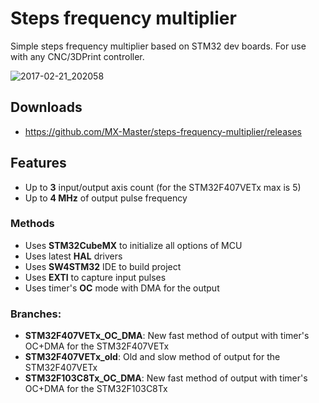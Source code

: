 # Steps frequency multiplier
Simple steps frequency multiplier based on STM32 dev boards. 
For use with any CNC/3DPrint controller.

![2017-02-21_202058](https://cloud.githubusercontent.com/assets/16130975/23169236/29a15cdc-f875-11e6-8569-83c2fc136169.png)

## Downloads
* https://github.com/MX-Master/steps-frequency-multiplier/releases

## Features
* Up to **3** input/output axis count (for the STM32F407VETx max is 5)
* Up to **4 MHz** of output pulse frequency

### Methods
* Uses **STM32CubeMX** to initialize all options of MCU
* Uses latest **HAL** drivers
* Uses **SW4STM32** IDE to build project
* Uses **EXTI** to capture input pulses
* Uses timer's **OC** mode with DMA for the output

### Branches:
* **STM32F407VETx_OC_DMA**: New fast method of output with timer's OC+DMA for the STM32F407VETx
* **STM32F407VETx_old**: Old and slow method of output for the STM32F407VETx
* **STM32F103C8Tx_OC_DMA**: New fast method of output with timer's OC+DMA for the STM32F103C8Tx
